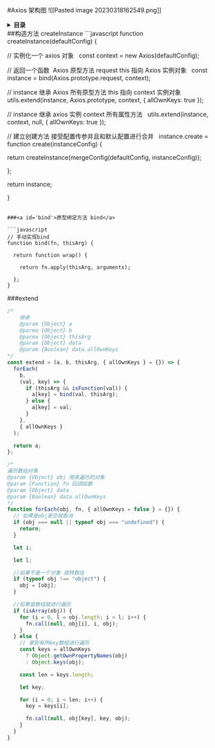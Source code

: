 #Axios 架构图
![[Pasted image 20230318162549.png]]



<details>
<summary><strong>目录</strong></summary>

- [构造方法 createInstance](#createInstance)
  * [原型绑定方法 bind](#supports-keys-with-dots)


</details>
##<a id="createInstance">构造方法 createInstance</a> 
```javascript
function createInstance(defaultConfig) {

// 实例化一个 axios 对象
  const context = new Axios(defaultConfig);

// 返回一个函数  Axios 原型方法 request this 指向 Axios 实例对象
  const instance = bind(Axios.prototype.request, context);

// instance 继承 Axios 所有原型方法 this 指向 context 实例对象
  utils.extend(instance, Axios.prototype, context, { allOwnKeys: true });

// instance 继承 axios 实例 context 所有属性方法
  utils.extend(instance, context, null, { allOwnKeys: true });

// 建立创建方法 接受配置传参并且和默认配置进行合并
  instance.create = function create(instanceConfig) {

return createInstance(mergeConfig(defaultConfig, instanceConfig));

};

return instance;

}

````

###<a id='bind'>原型绑定方法 bind</a>

```javascript
// 手动实现bind
function bind(fn, thisArg) {

  return function wrap() {

    return fn.apply(thisArg, arguments);

  };
}
````

###extend

```javascript
/*
	继承
	@param {Object} a
	@parma {Object} b
	@parma {Object} thisArg
	@param {Object} data
	@param {Boolean} data.allOwnKeys
*/
const extend = (a, b, thisArg, { allOwnKeys } = {}) => {
  forEach(
    b,
    (val, key) => {
      if (thisArg && isFunction(val)) {
        a[key] = bind(val, thisArg);
      } else {
        a[key] = val;
      }
    },
    { allOwnKeys }
  );

  return a;
};

/*
遍历数组对象
@param {Object} obj 用来遍历的对象
@param {Function} fn 回调函数
@param {Object} data
@param {Boolean} data.allOwnKeys
*/
function forEach(obj, fn, { allOwnKeys = false } = {}) {
  // 如果是obj是空就取消
  if (obj === null || typeof obj === "undefined") {
    return;
  }

  let i;

  let l;

  //如果不是一个对象 就转数组
  if (typeof obj !== "object") {
    obj = [obj];
  }

  //如果是数组就进行遍历
  if (isArray(obj)) {
    for (i = 0, l = obj.length; i < l; i++) {
      fn.call(null, obj[i], i, obj);
    }
  } else {
    // 拿到有所key数组进行遍历
    const keys = allOwnKeys
      ? Object.getOwnPropertyNames(obj)
      : Object.keys(obj);

    const len = keys.length;

    let key;

    for (i = 0; i < len; i++) {
      key = keys[i];

      fn.call(null, obj[key], key, obj);
    }
  }
}
```







